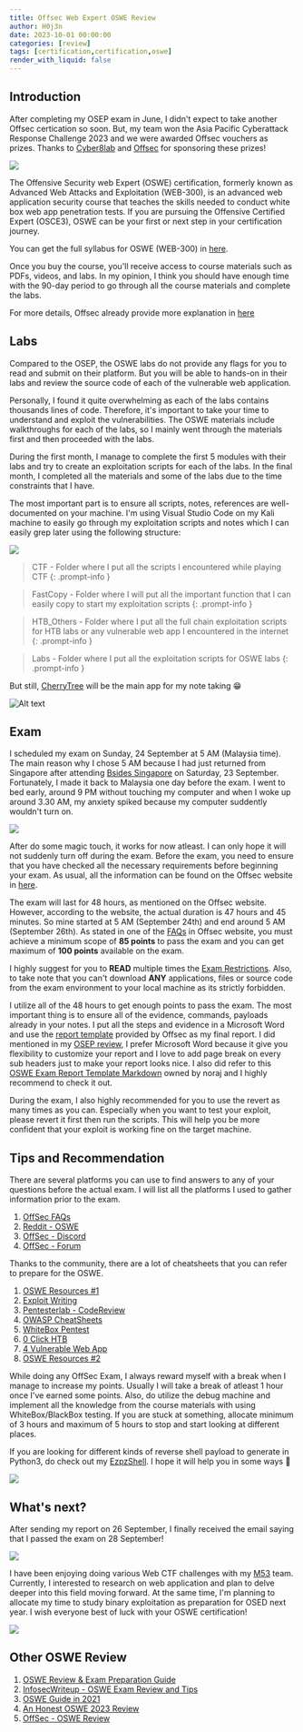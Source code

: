 ```yaml
---
title: Offsec Web Expert OSWE Review
author: H0j3n
date: 2023-10-01 00:00:00
categories: [review]
tags: [certification,certification,oswe]
render_with_liquid: false
---
```


## Introduction

After completing my OSEP exam in June, I didn't expect to take another Offsec certication so soon. But, my team won the Asia Pacific Cyberattack Response Challenge 2023 and we were awarded Offsec vouchers as prizes. Thanks to [Cyber8lab](https://cyber8lab.com/) and [Offsec](https://www.offsec.com/) for sponsoring these prizes!

![](https://raw.githubusercontent.com/H0j3n/H0j3n.github.io/master/assets/img/uploads/11_oswe_review/oswe_1.png)

The Offensive Security web Expert (OSWE) certification, formerly known as Advanced Web Attacks and Exploitation (WEB-300), is an advanced web application security course that teaches the skills needed to conduct white box web app penetration tests. If you are pursuing the Offensive Certified Expert (OSCE3), OSWE can be your first or next step in your certification journey.

You can get the full syllabus for OSWE (WEB-300) in [here](https://www.offsec.com/courses/web-300/download/syllabus).

Once you buy the course, you'll receive access to course materials such as PDFs, videos, and labs. In my opinion, I think you should have enough time with the 90-day period to go through all the course materials and complete the labs. 

For more details, Offsec already provide more explanation in [here](https://help.offsec.com/hc/en-us/articles/360046418812-OSWE-Exam-FAQ)

## Labs

Compared to the OSEP, the OSWE labs do not provide any flags for you to read and submit on their platform. But you will be able to hands-on in their labs and review the source code of each of the vulnerable web application.

Personally, I found it quite overwhelming as each of the labs contains thousands lines of code. Therefore, it's important to take your time to understand and exploit the vulnerabilities. The OSWE materials include walkthroughs for each of the labs, so I mainly went through the materials first and then proceeded with the labs.

During the first month, I manage to complete the first 5 modules with their labs and try to create an exploitation scripts for each of the labs. In the final month, I completed all the materials and some of the labs due to the time constraints that I have.

The most important part is to ensure all scripts, notes, references are well-documented on your machine. I'm using Visual Studio Code on my Kali machine to easily go through my exploitation scripts and notes which I can easily grep later using the following structure:

![](https://raw.githubusercontent.com/H0j3n/H0j3n.github.io/master/assets/img/uploads/11_oswe_review/oswe_2.png)


> CTF - Folder where I put all the scripts I encountered while playing CTF
{: .prompt-info }

> FastCopy - Folder where I will put all the important function that I can easily copy to start my exploitation scripts
{: .prompt-info }

> HTB_Others - Folder where I put all the full chain exploitation scripts for HTB labs or any vulnerable web app I encountered in the internet
{: .prompt-info }

> Labs - Folder where I put all the exploitation scripts for OSWE labs
{: .prompt-info }

But still, [CherryTree](https://www.giuspen.net/cherrytree/) will be the main app for my note taking 😁

![Alt text](https://raw.githubusercontent.com/H0j3n/H0j3n.github.io/master/assets/img/uploads/11_oswe_review/oswe_3.png)

## Exam

I scheduled my exam on Sunday, 24 September at 5 AM (Malaysia time). The main reason why I chose 5 AM because I had just returned from Singapore after attending [Bsides Singapore](https://bsidessg.org/) on Saturday, 23 September. Fortunately, I made it back to Malaysia one day before the exam. I went to bed early, around 9 PM without touching my computer and when I woke up around 3.30 AM, my anxiety spiked because my computer suddently wouldn't turn on.

![](https://raw.githubusercontent.com/H0j3n/H0j3n.github.io/master/assets/img/uploads/11_oswe_review/oswe_4.gif)

After do some magic touch, it works for now atleast. I can only hope it will not suddenly turn off during the exam. Before the exam, you need to ensure that you have checked all the necessary requirements before beginning your exam. As usual, all the information can be found on the Offsec website in [here](https://help.offsec.com/hc/en-us/articles/360046869951-WEB-300-Advanced-Web-Attacks-and-Exploitation-OSWE-Exam-Guide).

The exam will last for 48 hours, as mentioned on the Offsec website. However, according to the website, the actual duration is 47 hours and 45 minutes. So mine started at 5 AM (September 24th) and end around 5 AM (September 26th). As stated in one of the [FAQs](https://help.offsec.com/hc/en-us/articles/360046869951-WEB-300-Advanced-Web-Attacks-and-Exploitation-OSWE-Exam-Guide#point-allocation) in Offsec website, you must achieve a minimum scope of **85 points** to pass the exam and you can get maximum of **100 points** available on the exam.

I highly suggest for you to **READ** multiple times the [Exam Restrictions](https://help.offsec.com/hc/en-us/articles/360046869951-WEB-300-Advanced-Web-Attacks-and-Exploitation-OSWE-Exam-Guide#exam-restrictions). Also, to take note that you can't download **ANY** applications, files or source code from the exam environment to your local machine as its strictly forbidden.

I utilize all of the 48 hours to get enough points to pass the exam. The most important thing is to ensure all of the evidence, commands, payloads already in your notes. I put all the steps and evidence in a Microsoft Word and use the [report template](https://www.offsec.com/awae/OSWE-Exam-Report.docx) provided by Offsec as my final report. I did mentioned in my [OSEP review](https://h0j3n.github.io/posts/Offensive-Security-Experienced-Pentester-OSEP-Review/), I prefer Microsoft Word because it give you flexibility to customize your report and I love to add page break on every sub headers just to make your report looks nice. I also did refer to this[ OSWE Exam Report Template Markdown](https://github.com/noraj/OSCP-Exam-Report-Template-Markdown/blob/master/src/OSWE-exam-report-template_noraj_v1.md) owned by noraj and I highly recommend to check it out.

During the exam, I also highly recommended for you to use the revert as many times as you can. Especially when you want to test your exploit, please revert it first then run the scripts. This will help you be more confident that your exploit is working fine on the target machine.


## Tips and Recommendation

There are several platforms you can use to find answers to any of your questions before the actual exam. I will list all the platforms I used to gather information prior to the exam.

1. [OffSec FAQs](https://help.offsec.com/hc/en-us/articles/360046418812-OSWE-Exam-FAQ)
2. [Reddit - OSWE](https://www.reddit.com/r/oswe/)
3. [OffSec - Discord](https://discord.com/invite/offsec)
4. [OffSec - Forum](https://forums.offensive-security.com/)

Thanks to the community, there are a lot of cheatsheets that you can refer to prepare for the OSWE.

1. [OSWE Resources #1](https://jorgectf.gitbook.io/awae-oswe-preparation-resources/)
2. [Exploit Writing](https://github.com/rizemon/exploit-writing-for-oswe)
3. [Pentesterlab - CodeReview](https://pentesterlab.com/exercises/codereview/course)
4. [OWASP CheatSheets](https://github.com/OWASP/CheatSheetSeries/blob/master/Index.md)
5. [WhiteBox Pentest](https://github.com/computer-engineer/WhiteboxPentest)
6. [0 Click HTB](https://github.com/brutuspt/0click_HTB/tree/master)
7. [4 Vulnerable Web App](https://github.com/bmdyy?tab=repositories&q=oswe&type=&language=&sort=)
8. [OSWE Resources #2](https://github.com/snoopysecurity/OSWE-Prep)

While doing any OffSec Exam, I always reward myself with a break when I manage to increase my points. Usually I will take a break of atleast 1 hour once I've earned some points. Also, do utilize the debug machine and implement all the knowledge from the course materials with using WhiteBox/BlackBox testing. If you are stuck at something, allocate minimum of 3 hours and maximum of 5 hours to stop and start looking at different places.

If you are looking for different kinds of reverse shell payload to generate in Python3, do check out my [EzpzShell](https://github.com/H0j3n/EzpzShell). I hope it will help you in some ways 😬

![](https://raw.githubusercontent.com/H0j3n/H0j3n.github.io/master/assets/img/uploads/11_oswe_review/oswe_5.gif)


## What's next?

After sending my report on 26 September, I finally received the email saying that I passed the exam on 28 September!

![](https://raw.githubusercontent.com/H0j3n/H0j3n.github.io/master/assets/img/uploads/11_oswe_review/oswe_6.png)

 I have been enjoying doing various Web CTF challenges with my [M53](https://ctftime.org/team/211971/) team. Currently, I interested to research on web application and plan to delve deeper into this field moving forward. At the same time, I'm planning to allocate my time to study binary exploitation as preparation for OSED next year. I wish everyone best of luck with your OSWE certification!

![](https://raw.githubusercontent.com/H0j3n/H0j3n.github.io/master/assets/img/uploads/11_oswe_review/oswe_7.png)

## Other OSWE Review

1. [OSWE Review & Exam Preparation Guide](https://hub.schellman.com/blog/oswe-review-and-exam-preparation-guide)
2. [InfosecWriteup - OSWE Exam Review and Tips](https://infosecwriteups.com/cert-oswe-exam-review-and-tips-ft-no-developer-background-candidate-1dad7f545155)
3. [OSWE Guide in 2021](https://rayhan0x01.github.io/web/2021/04/12/awae-web-300-oswe-guide-2021.html?i=543)
4. [An Honest OSWE 2023 Review](https://charchitverma100.medium.com/an-honest-oswe-2023-review-my-journey-preparation-and-exam-67d0adcbcde4)
5. [OffSec - OSWE Review](https://www.offsec.com/offsec/offensive-security-awae-oswe-review/)

